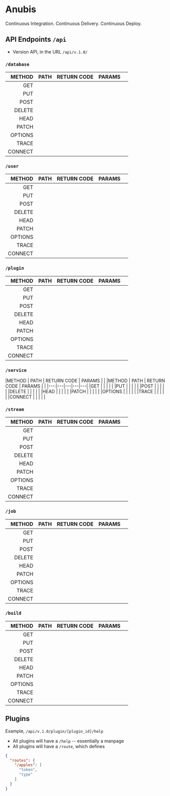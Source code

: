 # Anubis

Continuous Integration. Continuous Delivery. Continuous Deploy.

## API Endpoints `/api`

- Version API, in the URL `/api/v.1.0/`

### `/database`
|METHOD  | PATH  | RETURN CODE   | PARAMS  |   |
|---:|---|---|---|---|
|GET   |  |   |   |   |
|PUT   |   |   |   |   |
|POST   |   |   |   |   |
|DELETE   |   |   |   |   |
|HEAD | | | | |
|PATCH | | | | |
|OPTIONS | | | | |
|TRACE | | | | |
|CONNECT | | | | |


### `/user`
|METHOD  | PATH  | RETURN CODE   | PARAMS  |   |
|---:|---|---|---|---|
|GET   |  |   |   |   |
|PUT   |   |   |   |   |
|POST   |   |   |   |   |
|DELETE   |   |   |   |   |
|HEAD | | | | |
|PATCH | | | | |
|OPTIONS | | | | |
|TRACE | | | | |
|CONNECT | | | | |

### `/plugin`
|METHOD  | PATH  | RETURN CODE   | PARAMS  |   |
|---:|---|---|---|---|
|GET   |  |   |   |   |
|PUT   |   |   |   |   |
|POST   |   |   |   |   |
|DELETE   |   |   |   |   |
|HEAD | | | | |
|PATCH | | | | |
|OPTIONS | | | | |
|TRACE | | | | |
|CONNECT | | | | |

### `/service`
|METHOD  | PATH  | RETURN CODE   | PARAMS  |   |
|METHOD  | PATH  | RETURN CODE   | PARAMS  |   |
|---:|---|---|---|---|
|GET   |  |   |   |   |
|PUT   |   |   |   |   |
|POST   |   |   |   |   |
|DELETE   |   |   |   |   |
|HEAD | | | | |
|PATCH | | | | |
|OPTIONS | | | | |
|TRACE | | | | |
|CONNECT | | | | |

### `/stream`
|METHOD  | PATH  | RETURN CODE   | PARAMS  |   |
|---:|---|---|---|---|
|GET   |  |   |   |   |
|PUT   |   |   |   |   |
|POST   |   |   |   |   |
|DELETE   |   |   |   |   |
|HEAD | | | | |
|PATCH | | | | |
|OPTIONS | | | | |
|TRACE | | | | |
|CONNECT | | | | |

### `/job`
|METHOD  | PATH  | RETURN CODE   | PARAMS  |   |
|---:|---|---|---|---|
|GET   |  |   |   |   |
|PUT   |   |   |   |   |
|POST   |   |   |   |   |
|DELETE   |   |   |   |   |
|HEAD | | | | |
|PATCH | | | | |
|OPTIONS | | | | |
|TRACE | | | | |
|CONNECT | | | | |

### `/build`
|METHOD  | PATH  | RETURN CODE   | PARAMS  |   |
|---:|---|---|---|---|
|GET   |  |   |   |   |
|PUT   |   |   |   |   |
|POST   |   |   |   |   |
|DELETE   |   |   |   |   |
|HEAD | | | | |
|PATCH | | | | |
|OPTIONS | | | | |
|TRACE | | | | |
|CONNECT | | | | |


## Plugins

Example, `/api/v.1.0/plugin/[plugin_id]/help`

- All plugins will have a `/help` -- essentially a manpage
- All plugins will have a `/route`, which defines

```json
{
  "routes": {
    "/apples": [
      "token",
      "type"
    ]
  }
}
```

